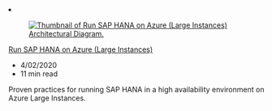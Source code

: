 <!-- This file is automatically generated by build/architectures/build_index.py. Any updates will be lost. -->

<!-- markdownlint-disable MD033 -->

<li class="grid-item item-column" data-categories="Databases Compute ">
<article class="card">
    <div class="card-header has-margin-bottom-none" aria-hidden="true">
        <figure class="image diagram has-height-175 has-overflow-hidden level">
            <a href="/azure/architecture/reference-architectures/sap/hana-large-instances"><img src="/azure/architecture/browse/thumbs/hana-large-instances.png" class="diagram" alt="Thumbnail of Run SAP HANA on Azure (Large Instances) Architectural Diagram." data-linktype="relative-path"></a>
        </figure>
    </div>
    <div class="card-content">
        <a class="card-content-title has-margin-top-none" href="/azure/architecture/reference-architectures/sap/hana-large-instances">
            <p>Run SAP HANA on Azure (Large Instances)</p>
        </a>
        <ul class="card-content-metadata">
            <li>4/02/2020</li>
            <li>11 min read</li>
        </ul>
        <p class="card-content-description">Proven practices for running SAP HANA in a high availability environment on Azure Large Instances.</p>
        <div class="bottom-to-top-fade is-hidden-mobile"></div>
    </div>
</article>
</li>

